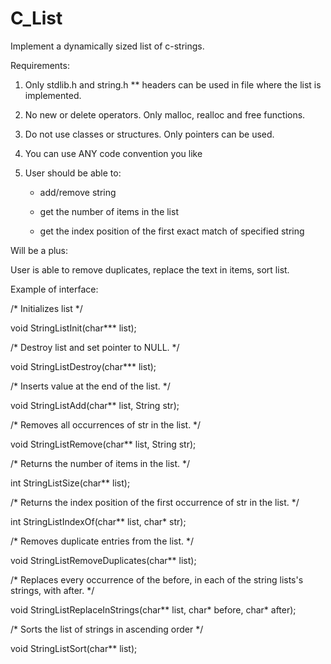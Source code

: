 # C_List
Implement a dynamically sized list of c-strings.
 

Requirements:

1) Only stdlib.h and string.h ** headers can be used in file where the list is implemented.

2) No new or delete operators. Only malloc, realloc and free functions.

3) Do not use classes or structures. Only pointers can be used.

4) You can use ANY code convention you like

5) User should be able to:

    - add/remove string

    - get the number of items in the list

    - get the index position of the first exact match of specified string

 

Will be a plus:

User is able to remove duplicates, replace the text in items, sort list.

 

Example of interface:

 

/* Initializes list */

void StringListInit(char*** list);

/* Destroy list and set pointer to NULL. */

void StringListDestroy(char*** list);

 

/* Inserts value at the end of the list. */

void StringListAdd(char** list, String str);

/* Removes all occurrences of str in the list. */

void StringListRemove(char** list, String str);

 

/* Returns the number of items in the list. */

int StringListSize(char** list);

/* Returns the index position of the first occurrence of str in the list. */

int StringListIndexOf(char** list, char* str);

 

/* Removes duplicate entries from the list. */

void StringListRemoveDuplicates(char** list);

/* Replaces every occurrence of the before, in each of the string lists's strings, with after. */

void StringListReplaceInStrings(char** list, char* before, char* after);

/* Sorts the list of strings in ascending order */

void StringListSort(char** list);
